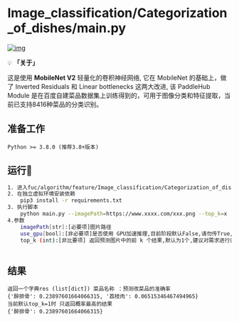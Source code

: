 # []()Image_classification/Categorization_of_dishes/main.py

[![img](https://img.shields.io/badge/python-%3E=3.8.x-green.svg)](https://python.org/)


💡 **「关于」**

这是使用 **MobileNet V2** 轻量化的卷积神经网络, 它在 MobileNet 的基础上，做了 Inverted Residuals 和 Linear bottlenecks 这两大改进,
该 PaddleHub Module 是在百度自建菜品数据集上训练得到的，可用于图像分类和特征提取，当前已支持8416种菜品的分类识别。



## 准备工作
```
Python >= 3.8.0 (推荐3.8+版本) 
```

## 运行💈

```bash
1. 进入fuc/algorithm/feature/Image_classification/Categorization_of_dishes目录
2. 在独立虚拟环境安装依赖
	pip3 install -r requirements.txt
3. 执行脚本
	python main.py --imagePath=https://www.xxxx.com/xxx.png --top_k=x
4.参数
    imagePath[str]:[必要项]图片路径
    use_gpu[bool]:[非必要项]是否使用 GPU加速推理,目前阶段默认False,请勿传True, **若使用GPU,请先设置CUDA_VISIBLE_DEVICES环境变量**
    top_k (int):[非比要项] 返回预测图片中的前 k 个结果,默认为1个,建议对需求进行讨论后调整
	
```

## 结果

```
返回一个字典res (list[dict]) 菜品名称 ：预测改菜品的准确率
{'醉排骨': 0.23897601664066315, '荔枝肉': 0.06515346467494965}
当前默认top_k=1时 只返回概率最高的结果
{'醉排骨': 0.23897601664066315}
 
```